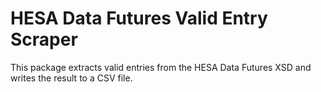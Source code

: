 # HESA Data Futures Valid Entry Scraper
This package extracts valid entries from the HESA Data Futures XSD and writes the result to a CSV file.
